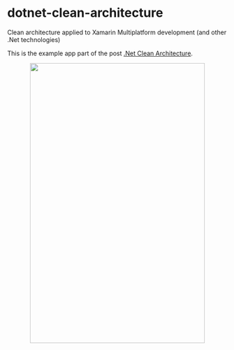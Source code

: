 # dotnet-clean-architecture
Clean architecture applied to Xamarin Multiplatform development (and other .Net technologies)

This is the example app part of the post [.Net Clean Architecture](https://martppa.com/2018/10/23/net-clean-architecture/).

<p align="center">
  <img width="400" height="640" src="https://martppa.files.wordpress.com/2018/10/4db02bfb-86bd-423e-985b-48b8bd5786c6-7.png">
</p>
